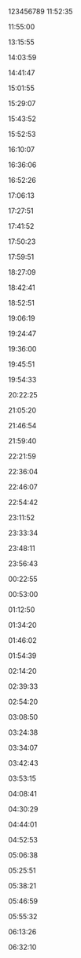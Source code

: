 123456789
11:52:35


11:55:00


13:15:55


14:03:59


14:41:47


15:01:55


15:29:07


15:43:52


15:52:53


16:10:07


16:36:06


16:52:26


17:06:13


17:27:51


17:41:52


17:50:23


17:59:51


18:27:09


18:42:41


18:52:51


19:06:19


19:24:47


19:36:00


19:45:51


19:54:33


20:22:25


21:05:20


21:46:54


21:59:40


22:21:59


22:36:04


22:46:07


22:54:42


23:11:52


23:33:34


23:48:11


23:56:43


00:22:55


00:53:00


01:12:50


01:34:20


01:46:02


01:54:39


02:14:20


02:39:33


02:54:20


03:08:50


03:24:38


03:34:07


03:42:43


03:53:15


04:08:41


04:30:29


04:44:01


04:52:53


05:06:38


05:25:51


05:38:21


05:46:59


05:55:32


06:13:26


06:32:10

